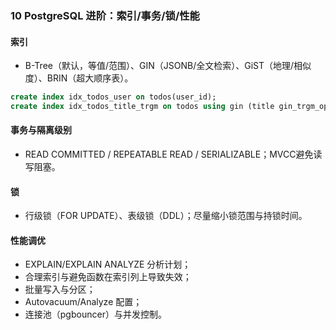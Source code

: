 ### 10 PostgreSQL 进阶：索引/事务/锁/性能

#### 索引
- B-Tree（默认，等值/范围）、GIN（JSONB/全文检索）、GiST（地理/相似度）、BRIN（超大顺序表）。
```sql
create index idx_todos_user on todos(user_id);
create index idx_todos_title_trgm on todos using gin (title gin_trgm_ops);
```

#### 事务与隔离级别
- READ COMMITTED / REPEATABLE READ / SERIALIZABLE；MVCC避免读写阻塞。

#### 锁
- 行级锁（FOR UPDATE）、表级锁（DDL）；尽量缩小锁范围与持锁时间。

#### 性能调优
- EXPLAIN/EXPLAIN ANALYZE 分析计划；
- 合理索引与避免函数在索引列上导致失效；
- 批量写入与分区；
- Autovacuum/Analyze 配置；
- 连接池（pgbouncer）与并发控制。


